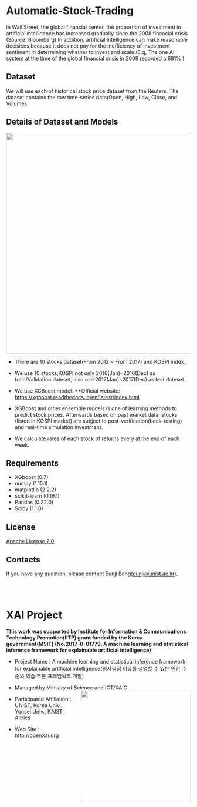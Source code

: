 # Automatic-Stock-Trading
In Wall Street, the global financial center, the proportion of investment in artificial intelligence has increased gradually since the 2008 financial crisis (Source: Bloomberg)
In addition, artificial intelligence can make reasonable decisions because it does not pay for the inefficiency of investment sentiment in determining whether to invest and scale.(E.g, The one AI system at the time of the global financial crisis in 2008 recorded a 681% )

## Dataset 
We will use each of historical stock price dataset from the Reuters. The dataset contains the raw time-series data(Open, High, Low, Close, and Volume). <br /> 

## Details of Dataset and Models 
<p align="center"> 
<img src="https://github.com/OpenXAIProject/Automatic-Stock-Trading/blob/master/structure1.jpg"  width="600">
</p>

+ There are 10 stocks dataset(From 2012 ~ From 2017) and KOSPI index.<br /> 
+ We use 10 stocks,KOSPI not only 2016(Jan)~2016(Dec) as train/Validation dateset, also use 2017(Jan)~2017(Dec) as test dateset.<br /> 
+ We use XGBoost model.
**Official website: https://xgboost.readthedocs.io/en/latest/index.html<br /> 

+ XGBoost and other ensemble models is one of learning methods to predict stock prices. Afterwards based on past market data, stocks (listed in KOSPI market) are subject to post-verification(back-testing) and real-time simulation investment.<br /> 

+ We calculate rates of each stock of returns every at the end of each week.<br /> 

## Requirements 
+ XGboost (0.7)
+ numpy (1.15.1)
+ matplotlib (2.2.2)
+ scikit-learn (0.19.1)
+ Pandas (0.22.0)
+ Scipy (1.1.0)

## License
[Apache License 2.0](https://github.com/OpenXAIProject/tutorials/blob/master/LICENSE "Apache")

## Contacts
If you have any question, please contact Eunji Bang(eunji@unist.ac.kr).

<br /> 
<br />

# XAI Project 

**This work was supported by Institute for Information & Communications Technology Promotion(IITP) grant funded by the Korea government(MSIT) (No.2017-0-01779, A machine learning and statistical inference framework for explainable artificial intelligence)**

+ Project Name : A machine learning and statistical inference framework for explainable artificial intelligence(의사결정 이유를 설명할 수 있는 인간 수준의 학습·추론 프레임워크 개발)

+ Managed by Ministry of Science and ICT/XAIC <img align="right" src="http://xai.unist.ac.kr/static/img/logos/XAIC_logo.png" width=300px>

+ Participated Affiliation : UNIST, Korea Univ., Yonsei Univ., KAIST, AItrics  

+ Web Site : <http://openXai.org>
